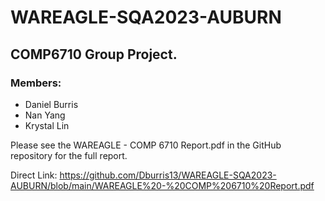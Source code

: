 # WAREAGLE-SQA2023-AUBURN
## COMP6710 Group Project. 
### Members: 
* Daniel Burris
* Nan Yang
* Krystal Lin

Please see the WAREAGLE - COMP 6710 Report.pdf in the GitHub repository for the full report. 

Direct Link: https://github.com/Dburris13/WAREAGLE-SQA2023-AUBURN/blob/main/WAREAGLE%20-%20COMP%206710%20Report.pdf
